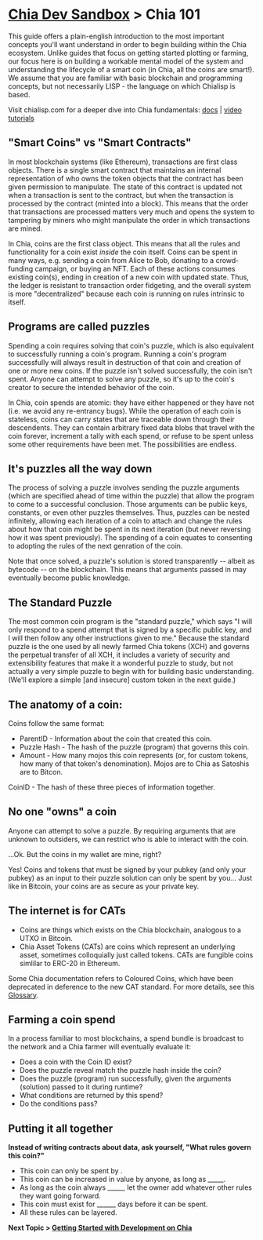 # [Chia Dev Sandbox](../README.md) > Chia 101

This guide offers a plain-english introduction to the most important concepts you'll want understand in order to begin building within the Chia ecosystem. Unlike guides that focus on getting started plotting or farming, our focus here is on building a workable mental model of the system and understanding the lifecycle of a smart coin (in Chia, all the coins are smart!). We assume that you are familiar with basic blockchain and programming concepts, but not necessarily LISP - the language on which Chialisp is based.

Visit chialisp.com for a deeper dive into Chia fundamentals: [docs](https://chialisp.com/docs/) | [video tutorials](https://chialisp.com/docs/tutorials/why_chia_is_great/)

## "Smart Coins" vs "Smart Contracts" 
In most blockchain systems (like Ethereum), transactions are first class objects. There is a single smart contract that maintains an internal representation of who owns the token objects that the contract has been given permission to manipulate. The state of this contract is updated not when a transaction is sent to the contract, but when the transaction is processed by the contract (minted into a block). This means that the order that transactions are processed matters very much and opens the system to tampering by miners who might manipulate the order in which transactions are mined. 

In Chia, coins are the first class object. This means that all the rules and functionality for a coin exist *inside* the coin itself. Coins can be spent in many ways, e.g. sending a coin from Alice to Bob, donating to a crowd-funding campaign, or buying an NFT.  Each of these actions consumes existing coin(s), ending in creation of a new coin with updated state. Thus, the ledger is resistant to transaction order fidgeting, and the overall system is more "decentralized" because each coin is running on rules intrinsic to itself. 

## Programs are called puzzles
Spending a coin requires solving that coin's puzzle, which is also equivalent to successfully running a coin's program. Running a coin's program successfully will always result in destruction of that coin and creation of one or more new coins. If the puzzle isn't solved successfully, the coin isn't spent. Anyone can attempt to solve any puzzle, so it's up to the coin's creator to secure the intended behavior of the coin. 

In Chia, coin spends are atomic: they have either happened or they have not (i.e. we avoid any re-entrancy bugs). While the operation of each coin is stateless, coins can carry states that are traceable down through their descendents. They can contain arbitrary fixed data blobs that travel with the coin forever, increment a tally with each spend, or refuse to be spent unless some other requirements have been met. The possibilities are endless.

## It's puzzles all the way down
The process of solving a puzzle involves sending the puzzle arguments (which are specified ahead of time within the puzzle) that allow the program to come to a successful conclusion. Those arguments can be public keys, constants, or even other puzzles themselves. Thus, puzzles can be nested infinitely, allowing each iteration of a coin to attach and change the rules about how that coin might be spent in its next iteration (but never reversing how it was spent previously). The spending of a coin equates to consenting to adopting the rules of the next genration of the coin.  

Note that once solved, a puzzle's solution is stored transparently -- albeit as bytecode -- on the blockchain. This means that arguments passed in may eventually become public knowledge. 

## The Standard Puzzle
The most common coin program is the "standard puzzle," which says "I will only respond to a spend attempt that is signed by a specific public key, and I will then follow any other instructions given to me." Because the standard puzzle is the one used by all newly farmed Chia tokens (XCH) and governs the perpetual transfer of all XCH, it includes a variety of security and extensibility features that make it a wonderful puzzle to study, but not actually a very simple puzzle to begin with for building basic understanding. (We'll explore a simple [and insecure] custom token in the next guide.)

## The anatomy of a coin:
Coins follow the same format:
 - ParentID - Information about the coin that created this coin.
 - Puzzle Hash - The hash of the puzzle (program) that governs this coin. 
 - Amount - How many mojos this coin represents (or, for custom tokens, how many of that token's denomination). Mojos are to Chia as Satoshis are to Bitcon. 

 CoinID - The hash of these three pieces of information together.

## No one "owns" a coin
Anyone can attempt to solve a puzzle. By requiring arguments that are unknown to outsiders, we can restrict who is able to interact with the coin.

...Ok. But the coins in my wallet are mine, right? 

Yes! Coins and tokens that must be signed by your pubkey (and only your pubkey) as an input to their puzzle solution can only be spent by you... Just like in Bitcoin, your coins are as secure as your private key. 

## The internet is for CATs
 - Coins are things which exists on the Chia blockchain, analogous to a UTXO in Bitcoin. 
 - Chia Asset Tokens (CATs) are coins which represent an underlying asset, sometimes colloquially just called tokens. CATs are fungible coins simlilar to ERC-20 in Ethereum. 
 
 Some Chia documentation refers to Coloured Coins, which have been deprecated in deference to the new CAT standard. For more details, see this [Glossary](https://www.chia.net/2021/09/23/chia-token-standard-naming.en.html).

## Farming a coin spend

In a process familiar to most blockchains, a spend bundle is broadcast to the network and a Chia farmer will eventually evaluate it:
  - Does a coin with the Coin ID exist?
  - Does the puzzle reveal match the puzzle hash inside the coin?
  - Does the puzzle (program) run successfully, given the arguments (solution) passed to it during runtime? 
  - What conditions are returned by this spend?
  - Do the conditions pass? 

## Putting it all together

**Instead of writing contracts about data, ask yourself, "What rules govern this coin?"**
 - This coin can only be spent by .
 - This coin can be increased in value by anyone, as long as _____.
 - As long as the coin always _____, let the owner add whatever other rules they want going forward.
 - This coin must exist for ______ days before it can be spent.
 - All these rules can be layered.

 
**Next Topic > [Getting Started with Development on Chia](02-Getting-Started.md)**
